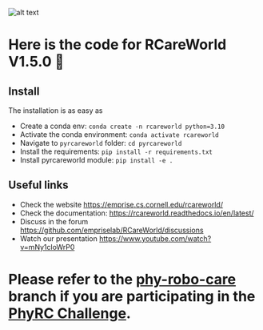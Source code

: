 ![alt text](rcareworld.png)
# Here is the code for RCareWorld V1.5.0 🦾
## Install
The installation is as easy as
- Create a conda env: `conda create -n rcareworld python=3.10`
- Activate the conda environment: `conda activate rcareworld`
- Navigate to `pyrcareworld` folder: `cd pyrcareworld`
- Install the requirements: `pip install -r requirements.txt`
- Install pyrcareworld module: `pip install -e .`
## Useful links
- Check the website https://emprise.cs.cornell.edu/rcareworld/
- Check the documentation: https://rcareworld.readthedocs.io/en/latest/
- Discuss in the forum https://github.com/empriselab/RCareWorld/discussions
- Watch our presentation https://www.youtube.com/watch?v=mNy1cloWrP0
# Please refer to the [phy-robo-care](https://github.com/empriselab/RCareWorld/tree/phy-robo-care) branch if you are participating in the [PhyRC Challenge](https://emprise.cs.cornell.edu/rcareworld/challenge/).

